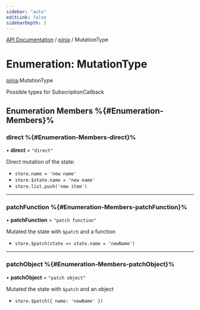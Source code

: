 ```yaml
---
sidebar: "auto"
editLink: false
sidebarDepth: 3
---
```


[API Documentation](../index.md) / [pinia](../modules/pinia.md) / MutationType

# Enumeration: MutationType

[pinia](../modules/pinia.md).MutationType

Possible types for SubscriptionCallback

## Enumeration Members %{#Enumeration-Members}%

### direct %{#Enumeration-Members-direct}%

• **direct** = ``"direct"``

Direct mutation of the state:

- `store.name = 'new name'`
- `store.$state.name = 'new name'`
- `store.list.push('new item')`

___

### patchFunction %{#Enumeration-Members-patchFunction}%

• **patchFunction** = ``"patch function"``

Mutated the state with `$patch` and a function

- `store.$patch(state => state.name = 'newName')`

___

### patchObject %{#Enumeration-Members-patchObject}%

• **patchObject** = ``"patch object"``

Mutated the state with `$patch` and an object

- `store.$patch({ name: 'newName' })`
